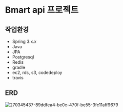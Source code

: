 # Bmart api 프로젝트


## 작업환경

- Spring 3.x.x
- Java
- JPA
- Postgresql
- Redis
- gradle
- ec2, rds, s3, codedeploy
- travis

## ERD
![270345437-89ddfea4-be0c-470f-be55-3fc11aff9679](https://github.com/sohyounsoo/group-project-Bmart/assets/77376245/96dbdcb5-7d29-49cd-b55b-baa3aa65e333)

